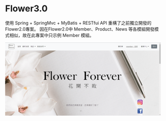 # Flower3.0

使用 Spring + SpringMvc + MyBatis + RESTfui API 重構了之前獨立開發的Flower2.0專案。
因在Flower2.0中 Member、Product、News 等各模組開發模式相似，故在此專案中只示例 Member 模組。

![image](https://github.com/imSurei/Flower2.0/blob/main/pics/1.png)
